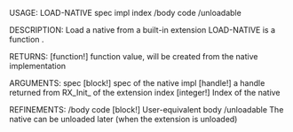 USAGE:
     LOAD-NATIVE spec impl index /body code /unloadable

DESCRIPTION:
     Load a native from a built-in extension
     LOAD-NATIVE is a function .

RETURNS: [function!]
    function value, will be created from the native implementation

ARGUMENTS:
    spec [block!]
        spec of the native
    impl [handle!]
        a handle returned from RX_Init_ of the extension
    index [integer!]
        Index of the native

REFINEMENTS:
    /body
    code [block!]
        User-equivalent body
    /unloadable
        The native can be unloaded later (when the extension is unloaded)
